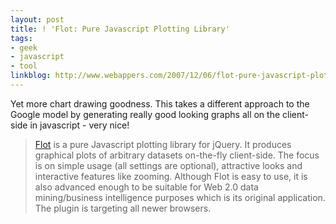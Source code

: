 ```yaml
---
layout: post
title: ! 'Flot: Pure Javascript Plotting Library'
tags:
- geek
- javascript
- tool
linkblog: http://www.webappers.com/2007/12/06/flot-pure-javascript-plotting-library-for-jquery/
---
```


Yet more chart drawing goodness. This takes a different approach to the Google model by generating really
good looking graphs all on the client-side in javascript - very nice!

> [Flot](http://code.google.com/p/flot/) is a pure Javascript plotting library for jQuery. It produces
> graphical plots of arbitrary datasets on-the-fly client-side. The focus is on simple usage (all settings
> are optional), attractive looks and interactive features like zooming. Although Flot is easy to use, it is
> also advanced enough to be suitable for Web 2.0 data mining/business intelligence purposes which is its
> original application. The plugin is targeting all newer browsers.
